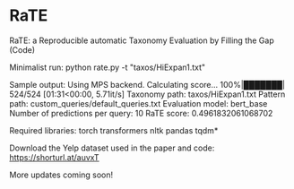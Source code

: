 # RaTE
RaTE: a Reproducible automatic Taxonomy Evaluation by Filling the Gap (Code)

Minimalist run:
python rate.py -t "taxos/HiExpan1.txt"

Sample output:
Using MPS backend.
Calculating score...
100%|███████| 524/524 [01:31<00:00,  5.71it/s]
Taxonomy path: taxos/HiExpan1.txt
Pattern path: custom_queries/default_queries.txt
Evaluation model: bert_base
Number of predictions per query: 10
RaTE score: 0.4961832061068702


Required libraries:
torch
transformers
nltk
pandas
tqdm*


Download the Yelp dataset used in the paper and code: https://shorturl.at/auvxT

More updates coming soon!
